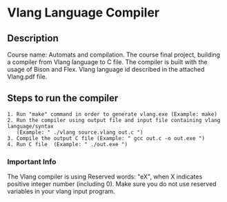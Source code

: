 # Vlang Language Compiler
## Description
Course name: Automats and compilation.
The course final project, building a compiler from Vlang language to C file.
The compiler is built with the usage of Bison and Flex.
Vlang language id described in the attached Vlang.pdf file.

## Steps to run the compiler
```
1. Run "make" command in order to generate vlang.exe (Example: make)
2. Run the compiler using output file and input file containing vlang language/syntax  
   (Example: " ./vlang source.vlang out.c ")
3. Compile the output C file (Example: " gcc out.c -o out.exe ")
4. Run C file  (Example: " ./out.exe ")
```
### Important Info
The Vlang compiler is using Reserved words: "eX", when X indicates positive integer number (including 0).
Make sure you do not use reserved variables in your vlang input program.
